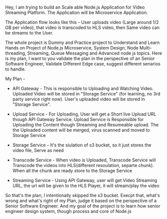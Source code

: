 Hey, I am trying to build an Scale able Node.js Application for Video Streaming Platform. The Application will be Microservice Application.

The Application flow looks like this - User uploads video (Large around 1/2 GB per video), that video is transcoded to HLS video, then Same video can be streams to the User.

The whole project is Dummy and Practice project to Understand and Learn Hands on Project of Node.js Microservice, System Design, Node Multi-threading, Streaming, Queue Messaging and Advanced node js topics. Here is my plan, I want to you validate the plan in the perspective of an Senior Software Engineer, Validate Different Edge case, suggest different senarios to handle.

My Plan -

- API Gateway - This is responsible to Uploading and Watching Video. Uploaded Video will be stored in "Storage Service" (for learning, no 3rd party service right now). User's uploaded video will be stored in "Storage Service".

- Upload Service - For Uploading, User will get a Short live Upload URL though API Gateway Service. Upload Service is Responsible for Uploading the Content though Streaming and Resumeable upload. The the Uploaded content will be merged, virus scanned and moved to Storage Service

- Storage Service - It's the siulation of s3 bucket, so it just stores the video file, Serve as need

- Transcode Service - When video is Uploaded, Transcode Service will Transcode the videos into HLS(different resoulation, separte chunk). When all the chunk are ready store to the Storage Service

- Streaming Service - Using API Gateway, user will get Video Streaming URL, the url will be given to the HLS Player, it will stream/play the video

So that's the plan, I intentionally skipped the s3 bucket. Execpt that, what's wrong and what's right of my Plan, judge it based on the perspective of a Senior Software Engineer. And my goal of the project is to learn how senior engineer design system, though process and core of Node.js
